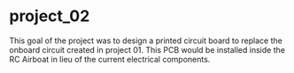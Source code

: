 # project_02
This goal of the project was to design a printed circuit board to replace the onboard circuit created in project 01. This PCB would be installed inside the RC Airboat in lieu of the current electrical components. 
